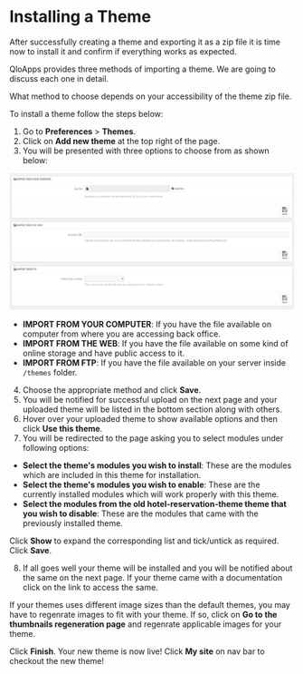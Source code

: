 # Installing a Theme
After successfully creating a theme and exporting it as a zip file it is time now to install it and confirm if everything works as expected.

QloApps provides three methods of importing a theme. We are going to discuss each one in detail.

What method to choose depends on your accessibility of the theme zip file.

To install a theme follow the steps below:

1. Go to **Preferences** > **Themes**.
2. Click on **Add new theme** at the top right of the page.
3. You will be presented with three options to choose from as shown below:

![An image](../assets/images/theme/select-file-location.png)

- **IMPORT FROM YOUR COMPUTER**: If you have the file available on computer from where you are accessing back office.
- **IMPORT FROM THE WEB**: If you have the file available on some kind of online storage and have public access to it.
- **IMPORT FROM FTP**: If you have the file available on your server inside `/themes` folder.

4. Choose the appropriate method and click **Save**.
5. You will be notified for successful upload on the next page and your uploaded theme will be listed in the bottom section along with others.
6. Hover over your uploaded theme to show available options and then click **Use this theme**.
7. You will be redirected to the page asking you to select modules under following options:

- **Select the theme's modules you wish to install**: These are the modules which are included in this theme for installation.
- **Select the theme's modules you wish to enable**: These are the currently installed modules which will work properly with this theme.
- **Select the modules from the old hotel-reservation-theme theme that you wish to disable**: These are the modules that came with the previously installed theme.

Click **Show** to expand the corresponding list and tick/untick as required. Click **Save**.

8. If all goes well your theme will be installed and you will be notified about the same on the next page. If your theme came with a documentation click on the link to access the same.

If your themes uses different image sizes than the default themes, you may have to regenrate images to fit with your theme. If so, click on **Go to the thumbnails regeneration page** and regenrate applicable images for your theme.

Click **Finish**. Your new theme is now live! Click **My site** on nav bar to checkout the new theme!